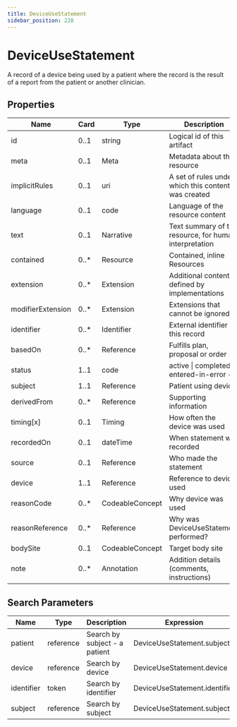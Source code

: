 ```yaml
---
title: DeviceUseStatement
sidebar_position: 228
---
```


# DeviceUseStatement

A record of a device being used by a patient where the record is the result of a report from the patient or another clinician.

## Properties

| Name | Card | Type | Description |
| --- | --- | --- | --- |
| id | 0..1 | string | Logical id of this artifact
| meta | 0..1 | Meta | Metadata about the resource
| implicitRules | 0..1 | uri | A set of rules under which this content was created
| language | 0..1 | code | Language of the resource content
| text | 0..1 | Narrative | Text summary of the resource, for human interpretation
| contained | 0..* | Resource | Contained, inline Resources
| extension | 0..* | Extension | Additional content defined by implementations
| modifierExtension | 0..* | Extension | Extensions that cannot be ignored
| identifier | 0..* | Identifier | External identifier for this record
| basedOn | 0..* | Reference | Fulfills plan, proposal or order
| status | 1..1 | code | active \| completed \| entered-in-error +
| subject | 1..1 | Reference | Patient using device
| derivedFrom | 0..* | Reference | Supporting information
| timing[x] | 0..1 | Timing | How often  the device was used
| recordedOn | 0..1 | dateTime | When statement was recorded
| source | 0..1 | Reference | Who made the statement
| device | 1..1 | Reference | Reference to device used
| reasonCode | 0..* | CodeableConcept | Why device was used
| reasonReference | 0..* | Reference | Why was DeviceUseStatement performed?
| bodySite | 0..1 | CodeableConcept | Target body site
| note | 0..* | Annotation | Addition details (comments, instructions)

## Search Parameters

| Name | Type | Description | Expression
| --- | --- | --- | --- |
| patient | reference | Search by subject - a patient | DeviceUseStatement.subject
| device | reference | Search by device | DeviceUseStatement.device
| identifier | token | Search by identifier | DeviceUseStatement.identifier
| subject | reference | Search by subject | DeviceUseStatement.subject

